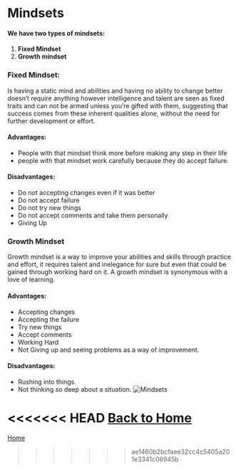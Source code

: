 # Mindsets


#### We have two types of mindsets:
1.	**Fixed Mindset**
2.	**Growth mindset**

### **Fixed Mindset:**
Is having a static mind and abilities and having no ability to change better doesn’t require anything however intelligence and talent are seen as fixed traits and can not be armed unless you’re gifted with them, suggesting that success comes from these inherent qualities alone, without the need for further development or effort.
#### **Advantages:**
-	People with that mindset think more before making any step in their life
-	people with that mindset work carefully because they do accept failure.
#### **Disadvantages:**
-	Do not accepting changes even if it was better
-	Do not accept failure
-	Do not try new things
-	Do not accept comments and take them personally
-	Giving Up
### **Growth Mindset**
Growth mindset is a way to improve your abilities and skills through practice and effort, it requires talent and inelegance for sure but even that could be gained through working hard on it. A growth mindset is synonymous with a love of learning.
#### **Advantages:**
-	Accepting changes
-	Accepting the failure
-	Try new things
-	Accept comments
-	Working Hard 
-	Not Giving up and seeing problems as a way of improvement.
#### **Disadvantages:**
-	Rushing into things.
-	Not thinking so deep about a situation. 
![Mindsets](https://omaxrali.github.io/Reading-Notes/)

<<<<<<< HEAD
[Back to Home](https://omaxrali.github.io/Growth-Mindset/)
=======
[Home](https://omaxrali.github.io/Reading-Notes/)

>>>>>>> ae1460b2bcfaee32cc4c5405a201e3341c06945b

